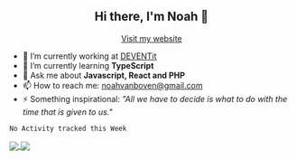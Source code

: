 <h2 align="center">Hi there, I'm Noah 👋</h2>
<p align="center">
  <a href="https://noahvb.nl">Visit my website</a>
</p>

- 🔭 I’m currently working at [DEVENTit](https://www.deventit.nl/)
- 🌱 I’m currently learning **TypeScript**
- 💬 Ask me about **Javascript, React and PHP**
- 📫 How to reach me: [noahvanboven@gmail.com](mailto:noahvanboven@gmail.com)
- ⚡ Something inspirational: _"All we have to decide is what to do with the time that is given to us."_

<!--START_SECTION:waka-->
```text
No Activity tracked this Week
```
<!--END_SECTION:waka-->

<a href="#">
  <img align="center" src="https://github-readme-stats.vercel.app/api?username=nobobo1234&hide_border=true&show_icons=true" />
</a>
<a href="#">
  <img align="center" src="https://github-readme-stats.vercel.app/api/top-langs/?username=nobobo1234&hide_border=true" />
</a>

